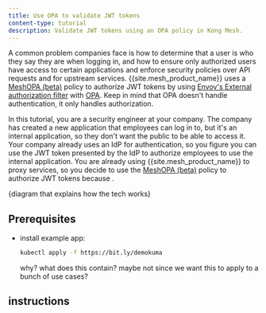 ```yaml
---
title: Use OPA to validate JWT tokens
content-type: tutorial
description: Validate JWT tokens using an OPA policy in Kong Mesh.
---
```


A common problem companies face is how to determine that a user is who they say they are when logging in, and how to ensure only authorized users have access to certain applications and enforce security policies over API requests and for upstream services. {{site.mesh_product_name}} uses a [MeshOPA (beta)](/mesh/{{page.kong_version}}/features/meshopa/) policy to authorize JWT tokens by using [Envoy's External authorization filter](https://www.envoyproxy.io/docs/envoy/latest/intro/arch_overview/security/ext_authz_filter.html) with [OPA](https://www.openpolicyagent.org/docs/latest/envoy-introduction/). Keep in mind that OPA doesn't handle authentication, it only handles authorization.

In this tutorial, you are a security engineer at your company. The company has created a new application that employees can log in to, but it's an internal application, so they don't want the public to be able to access it. Your company already uses an IdP for authentication, so you figure you can use the JWT token presented by the IdP to authorize employees to use the internal application. You are already using {{site.mesh_product_name}} to proxy services, so you decide to use the [MeshOPA (beta)](/mesh/{{page.kong_version}}/features/meshopa/) policy to authorize JWT tokens because <!--what are the advantages of this over other options?-->.

<!--Use case ideas:
* apply security policies for upstream services 
* EnvoyFilter can be configured to include Envoy’s External Authorization filter to delegate authorization decisions to OPA. 
* Envoy’s External authorization filter can be used with OPA as an authorization service to enforce security policies over API requests received by Envoy. The tutorial also covers examples of authoring custom policies over the HTTP request body.-->


{diagram that explains how the tech works}

## Prerequisites

* install example app:
    ```bash
    kubectl apply -f https://bit.ly/demokuma
    ```
    why? what does this contain? maybe not since we want this to apply to a bunch of use cases?

## instructions



